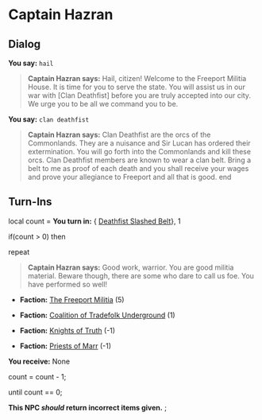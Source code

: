 # Captain Hazran
## Dialog

**You say:** `hail`



>**Captain Hazran says:** Hail, citizen! Welcome to the Freeport Militia House. It is time for you to serve the state. You will assist us in our war with [Clan Deathfist] before you are truly accepted into our city. We urge you to be all we command you to be.

**You say:** `clan deathfist`



>**Captain Hazran says:** Clan Deathfist are the orcs of the Commonlands. They are a nuisance and Sir Lucan has ordered their extermination. You will go forth into the Commonlands and kill these orcs. Clan Deathfist members are known to wear a clan belt. Bring a belt to me as proof of each death and you shall receive your wages and prove your allegiance to Freeport and all that is good.
end

## Turn-Ins




local count =  **You turn in:**  { [Deathfist Slashed Belt](/item/13916)}, 1

if(count > 0) then


repeat



>**Captain Hazran says:** Good work, warrior. You are good militia material. Beware though, there are some who dare to call us foe. You have performed so well!



* __Faction:__ [The Freeport Militia](/faction/330) (5)



* __Faction:__ [Coalition of Tradefolk Underground](/faction/336) (1)



* __Faction:__ [Knights of Truth](/faction/281) (-1)



* __Faction:__ [Priests of Marr](/faction/362) (-1)



 **You receive:** None 



count = count - 1;


until count == 0;

**This NPC *should* return incorrect items given.**
;

